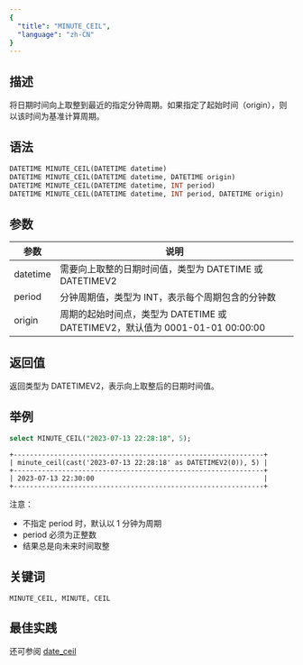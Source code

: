```yaml
---
{
  "title": "MINUTE_CEIL",
  "language": "zh-CN"
}
---
```


<!-- 
Licensed to the Apache Software Foundation (ASF) under one
or more contributor license agreements.  See the NOTICE file
distributed with this work for additional information
regarding copyright ownership.  The ASF licenses this file
to you under the Apache License, Version 2.0 (the
"License"); you may not use this file except in compliance
with the License.  You may obtain a copy of the License at

  http://www.apache.org/licenses/LICENSE-2.0

Unless required by applicable law or agreed to in writing,
software distributed under the License is distributed on an
"AS IS" BASIS, WITHOUT WARRANTIES OR CONDITIONS OF ANY
KIND, either express or implied.  See the License for the
specific language governing permissions and limitations
under the License.
-->

## 描述

将日期时间向上取整到最近的指定分钟周期。如果指定了起始时间（origin），则以该时间为基准计算周期。

## 语法

```sql
DATETIME MINUTE_CEIL(DATETIME datetime)
DATETIME MINUTE_CEIL(DATETIME datetime, DATETIME origin)
DATETIME MINUTE_CEIL(DATETIME datetime, INT period)
DATETIME MINUTE_CEIL(DATETIME datetime, INT period, DATETIME origin)
```

## 参数

| 参数 | 说明 |
| ---- | ---- |
| datetime | 需要向上取整的日期时间值，类型为 DATETIME 或 DATETIMEV2 |
| period | 分钟周期值，类型为 INT，表示每个周期包含的分钟数 |
| origin | 周期的起始时间点，类型为 DATETIME 或 DATETIMEV2，默认值为 0001-01-01 00:00:00 |

## 返回值

返回类型为 DATETIMEV2，表示向上取整后的日期时间值。

## 举例

```sql
select MINUTE_CEIL("2023-07-13 22:28:18", 5);
```

```plaintext
+--------------------------------------------------------------+
| minute_ceil(cast('2023-07-13 22:28:18' as DATETIMEV2(0)), 5) |
+--------------------------------------------------------------+
| 2023-07-13 22:30:00                                          |
+--------------------------------------------------------------+
```

注意：
- 不指定 period 时，默认以 1 分钟为周期
- period 必须为正整数
- 结果总是向未来时间取整

## 关键词

    MINUTE_CEIL, MINUTE, CEIL

## 最佳实践

还可参阅 [date_ceil](./date_ceil)
